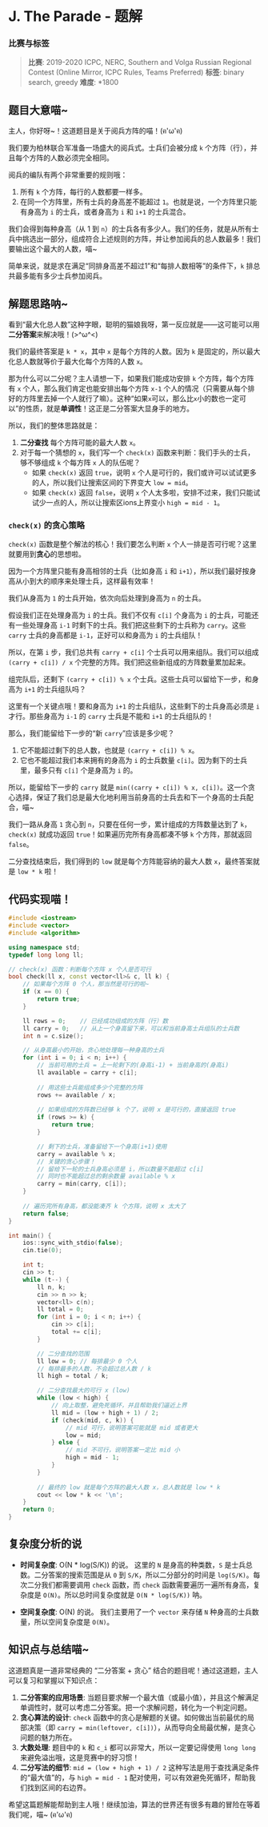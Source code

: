 # J. The Parade - 题解

### 比赛与标签
> **比赛**: 2019-2020 ICPC, NERC, Southern and Volga Russian Regional Contest (Online Mirror, ICPC Rules, Teams Preferred)
> **标签**: binary search, greedy
> **难度**: *1800

## 题目大意喵~
主人，你好呀~！这道题目是关于阅兵方阵的喵！(ฅ'ω'ฅ)

我们要为柏林联合军准备一场盛大的阅兵式。士兵们会被分成 `k` 个方阵（行），并且每个方阵的人数必须完全相同。

阅兵的编队有两个非常重要的规则哦：
1.  所有 `k` 个方阵，每行的人数都要一样多。
2.  在同一个方阵里，所有士兵的身高差不能超过 `1`。也就是说，一个方阵里只能有身高为 `i` 的士兵，或者身高为 `i` 和 `i+1` 的士兵混合。

我们会得到每种身高（从 1 到 `n`）的士兵各有多少人。我们的任务，就是从所有士兵中挑选出一部分，组成符合上述规则的方阵，并让参加阅兵的总人数最多！我们要输出这个最大的人数，喵~

简单来说，就是求在满足“同排身高差不超过1”和“每排人数相等”的条件下，`k` 排总共最多能有多少士兵参加阅兵。

## 解题思路呐~
看到“最大化总人数”这种字眼，聪明的猫娘我呀，第一反应就是——这可能可以用**二分答案**来解决哦！(>^ω^<)

我们的最终答案是 `k * x`，其中 `x` 是每个方阵的人数。因为 `k` 是固定的，所以最大化总人数就等价于最大化每个方阵的人数 `x`。

那为什么可以二分呢？主人请想一下，如果我们能成功安排 `k` 个方阵，每个方阵有 `x` 个人，那么我们肯定也能安排出每个方阵 `x-1` 个人的情况（只需要从每个排好的方阵里去掉一个人就行了嘛）。这种“如果`x`可以，那么比`x`小的数也一定可以”的性质，就是**单调性**！这正是二分答案大显身手的地方。

所以，我们的整体思路就是：
1.  **二分查找** 每个方阵可能的最大人数 `x`。
2.  对于每一个猜想的 `x`，我们写一个 `check(x)` 函数来判断：我们手头的士兵，够不够组成 `k` 个每方阵 `x` 人的队伍呢？
    - 如果 `check(x)` 返回 `true`，说明 `x` 个人是可行的，我们或许可以试试更多的人，所以我们让搜索区间的下界变大 `low = mid`。
    - 如果 `check(x)` 返回 `false`，说明 `x` 个人太多啦，安排不过来，我们只能试试少一点的人，所以让搜索区ions上界变小 `high = mid - 1`。

### `check(x)` 的贪心策略
`check(x)` 函数是整个解法的核心！我们要怎么判断 `x` 个人一排是否可行呢？这里就要用到**贪心**的思想啦。

因为一个方阵里只能有身高相邻的士兵（比如身高 `i` 和 `i+1`），所以我们最好按身高从小到大的顺序来处理士兵，这样最有效率！

我们从身高为 `1` 的士兵开始，依次向后处理到身高为 `n` 的士兵。

假设我们正在处理身高为 `i` 的士兵。我们不仅有 `c[i]` 个身高为 `i` 的士兵，可能还有一些处理身高 `i-1` 时剩下的士兵。我们把这些剩下的士兵称为 `carry`。这些 `carry` 士兵的身高都是 `i-1`，正好可以和身高为 `i` 的士兵组队！

所以，在第 `i` 步，我们总共有 `carry + c[i]` 个士兵可以用来组队。我们可以组成 `(carry + c[i]) / x` 个完整的方阵。我们把这些新组成的方阵数量累加起来。

组完队后，还剩下 `(carry + c[i]) % x` 个士兵。这些士兵可以留给下一步，和身高为 `i+1` 的士兵组队吗？

这里有一个关键点哦！要和身高为 `i+1` 的士兵组队，这些剩下的士兵身高必须是 `i` 才行。那些身高为 `i-1` 的 `carry` 士兵是不能和 `i+1` 的士兵组队的！

那么，我们能留给下一步的“新 `carry`”应该是多少呢？
1.  它不能超过剩下的总人数，也就是 `(carry + c[i]) % x`。
2.  它也不能超过我们本来拥有的身高为 `i` 的士兵数量 `c[i]`。因为剩下的士兵里，最多只有 `c[i]` 个是身高为 `i` 的。

所以，能留给下一步的 `carry` 就是 `min((carry + c[i]) % x, c[i])`。这一个贪心选择，保证了我们总是最大化地利用当前身高的士兵去和下一个身高的士兵配合，喵~

我们一路从身高 `1` 贪心到 `n`，只要在任何一步，累计组成的方阵数量达到了 `k`，`check(x)` 就成功返回 `true`！如果遍历完所有身高都凑不够 `k` 个方阵，那就返回 `false`。

二分查找结束后，我们得到的 `low` 就是每个方阵能容纳的最大人数 `x`，最终答案就是 `low * k` 啦！

## 代码实现喵！
```cpp
#include <iostream>
#include <vector>
#include <algorithm>

using namespace std;
typedef long long ll;

// check(x) 函数：判断每个方阵 x 个人是否可行
bool check(ll x, const vector<ll>& c, ll k) {
    // 如果每个方阵 0 个人，那当然是可行的啦~
    if (x == 0) {
        return true;
    }

    ll rows = 0;    // 已经成功组成的方阵（行）数
    ll carry = 0;   // 从上一个身高留下来，可以和当前身高士兵组队的士兵数
    int n = c.size();

    // 从身高最小的开始，贪心地处理每一种身高的士兵
    for (int i = 0; i < n; i++) {
        // 当前可用的士兵 = 上一轮剩下的(身高i-1) + 当前身高的(身高i)
        ll available = carry + c[i];
        
        // 用这些士兵能组成多少个完整的方阵
        rows += available / x;
        
        // 如果组成的方阵数已经够 k 个了，说明 x 是可行的，直接返回 true
        if (rows >= k) {
            return true;
        }

        // 剩下的士兵，准备留给下一个身高(i+1)使用
        carry = available % x;
        // 关键的贪心步骤！
        // 留给下一轮的士兵身高必须是 i，所以数量不能超过 c[i]
        // 同时也不能超过总的剩余数量 available % x
        carry = min(carry, c[i]);
    }
    
    // 遍历完所有身高，都没能凑齐 k 个方阵，说明 x 太大了
    return false;
}

int main() {
    ios::sync_with_stdio(false);
    cin.tie(0);

    int t;
    cin >> t;
    while (t--) {
        ll n, k;
        cin >> n >> k;
        vector<ll> c(n);
        ll total = 0;
        for (int i = 0; i < n; i++) {
            cin >> c[i];
            total += c[i];
        }

        // 二分查找的范围
        ll low = 0; // 每排最少 0 个人
        // 每排最多的人数，不会超过总人数 / k
        ll high = total / k; 

        // 二分查找最大的可行 x (low)
        while (low < high) {
            // 向上取整，避免死循环，并且帮助我们逼近上界
            ll mid = (low + high + 1) / 2;
            if (check(mid, c, k)) {
                // mid 可行，说明答案可能就是 mid 或者更大
                low = mid;
            } else {
                // mid 不可行，说明答案一定比 mid 小
                high = mid - 1;
            }
        }
        
        // 最终的 low 就是每个方阵的最大人数 x，总人数就是 low * k
        cout << low * k << '\n';
    }
    return 0;
}
```

## 复杂度分析的说
- **时间复杂度**: O(N * log(S/K)) 的说。
  这里的 `N` 是身高的种类数，`S` 是士兵总数。二分答案的搜索范围是从 `0` 到 `S/K`，所以二分部分的时间是 `log(S/K)`。每次二分我们都需要调用 `check` 函数，而 `check` 函数需要遍历一遍所有身高，复杂度是 `O(N)`。所以总时间复杂度就是 `O(N * log(S/K))` 呐。

- **空间复杂度**: O(N) 的说。
  我们主要用了一个 `vector` 来存储 `N` 种身高的士兵数量，所以空间复杂度是 `O(N)`。

## 知识点与总结喵~
这道题真是一道非常经典的 “二分答案 + 贪心” 结合的题目呢！通过这道题，主人可以复习和掌握以下知识点：

1.  **二分答案的应用场景**: 当题目要求解一个最大值（或最小值），并且这个解满足单调性时，就可以考虑二分答案。把一个求解问题，转化为一个判定问题。
2.  **贪心算法的设计**: `check` 函数中的贪心是解题的关键。如何做出当前最优的局部决策（即 `carry = min(leftover, c[i])`），从而导向全局最优解，是贪心问题的魅力所在。
3.  **大数处理**: 题目中的 `k` 和 `c_i` 都可以非常大，所以一定要记得使用 `long long` 来避免溢出哦，这是竞赛中的好习惯！
4.  **二分写法的细节**: `mid = (low + high + 1) / 2` 这种写法是用于查找满足条件的“最大值”的，与 `high = mid - 1` 配对使用，可以有效避免死循环，帮助我们找到区间的右边界。

希望这篇题解能帮助到主人哦！继续加油，算法的世界还有很多有趣的冒险在等着我们呢，喵~ (ฅ'ω'ฅ)